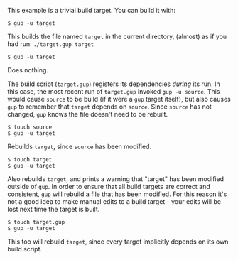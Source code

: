 This example is a trivial build target. You can build it with:

    $ gup -u target

This builds the file named `target` in the current directory, (almost) as if
you had run: `./target.gup target`

    $ gup -u target

Does nothing.

The build script (`target.gup`) registers its dependencies _during_ its run. In
this case, the most recent run of `target.gup` invoked `gup -u source`. This
would cause `source` to be build (if it were a `gup` target itself), but also
causes `gup` to remember that `target` depends on `source`. Since `source`
has not changed, `gup` knows the file doesn't need to be rebuilt.

    $ touch source
    $ gup -u target

Rebuilds `target`, since `source` has been modified.

    $ touch target
    $ gup -u target

Also rebuilds `target`, and prints a warning that "target" has
been modified outside of `gup`. In order to ensure that all build
targets are correct and consistent, `gup` will rebuild a file that
has been modified. For this reason it's not a good idea to make
manual edits to a build target - your edits will be lost next time the
target is built.

    $ touch target.gup
    $ gup -u target

This too will rebuild `target`, since every target implicitly depends on its
own build script.
